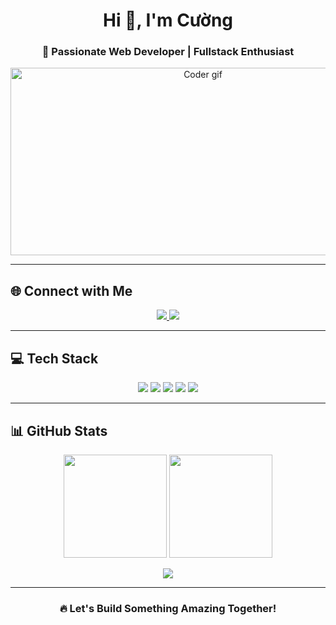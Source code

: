 <h1 align="center">Hi 👋, I'm Cường</h1>
<h3 align="center">🚀 Passionate Web Developer | Fullstack Enthusiast</h3>

<p align="center">
  <img src="https://user-images.githubusercontent.com/63585793/174775027-ecf6b0b0-e65b-4645-bc5c-378c0cc678f2.gif" alt="Coder gif" width="600" height="300">
</p>

---

## 🌐 Connect with Me
<p align="center">
  <a href="https://www.facebook.com/cuong.hoang.336721" target="_blank">
    <img src="https://img.shields.io/badge/Facebook-%231877F2.svg?&style=for-the-badge&logo=facebook&logoColor=white" />
  </a>
  <a href="mailto:vancuong25112003@gmail.com" target="_blank">
    <img src="https://img.shields.io/badge/Gmail-D14836.svg?&style=for-the-badge&logo=gmail&logoColor=white" />
  </a>
</p>

---

## 💻 Tech Stack
<p align="center">
  <!-- Languages -->
  <img src="https://skillicons.dev/icons?i=html,css,js,ts" />
  <!-- Frameworks -->
  <img src="https://skillicons.dev/icons?i=react,nextjs,nodejs,express" />
  <!-- Styling -->
  <img src="https://skillicons.dev/icons?i=tailwind,bootstrap" />
  <!-- Database -->
  <img src="https://skillicons.dev/icons?i=mongodb,mysql" />
  <!-- Tools -->
  <img src="https://skillicons.dev/icons?i=git,linux,figma,postman" />
</p>

---

## 📊 GitHub Stats
<p align="center">
  <img src="https://github-readme-stats.vercel.app/api?username=YOUR_GITHUB_USERNAME&show_icons=true&theme=tokyonight" height="165" />
  <img src="https://github-readme-stats.vercel.app/api/top-langs/?username=YOUR_GITHUB_USERNAME&layout=compact&theme=tokyonight" height="165" />
</p>

<p align="center">
  <img src="https://github-readme-streak-stats.herokuapp.com/?user=YOUR_GITHUB_USERNAME&theme=tokyonight" />
</p>

---

<h3 align="center">🔥 Let's Build Something Amazing Together!</h3>
